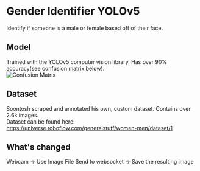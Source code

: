 # Gender Identifier YOLOv5
 Identify if someone is a male or female based off of their face.
  
## Model  
Trained with the YOLOv5 computer vision library. Has over 90% accuracy(see confusion matrix below).  
![Confusion Matrix](confusionMatrix.png)  

## Dataset
Soontosh scraped and annotated his own, custom dataset. Contains over 2.6k images.  
Dataset can be found here: https://universe.roboflow.com/generalstuff/women-men/dataset/1

## What's changed
Webcam -> Use Image File
Send to websocket -> Save the resulting image
